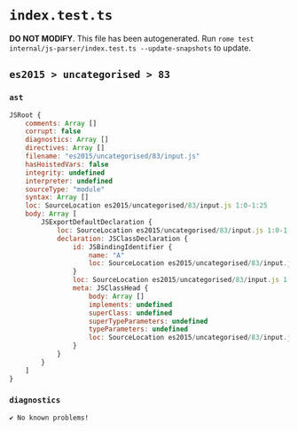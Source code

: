 # `index.test.ts`

**DO NOT MODIFY**. This file has been autogenerated. Run `rome test internal/js-parser/index.test.ts --update-snapshots` to update.

## `es2015 > uncategorised > 83`

### `ast`

```javascript
JSRoot {
	comments: Array []
	corrupt: false
	diagnostics: Array []
	directives: Array []
	filename: "es2015/uncategorised/83/input.js"
	hasHoistedVars: false
	integrity: undefined
	interpreter: undefined
	sourceType: "module"
	syntax: Array []
	loc: SourceLocation es2015/uncategorised/83/input.js 1:0-1:25
	body: Array [
		JSExportDefaultDeclaration {
			loc: SourceLocation es2015/uncategorised/83/input.js 1:0-1:25
			declaration: JSClassDeclaration {
				id: JSBindingIdentifier {
					name: "A"
					loc: SourceLocation es2015/uncategorised/83/input.js 1:21-1:22 (A)
				}
				loc: SourceLocation es2015/uncategorised/83/input.js 1:15-1:25
				meta: JSClassHead {
					body: Array []
					implements: undefined
					superClass: undefined
					superTypeParameters: undefined
					typeParameters: undefined
					loc: SourceLocation es2015/uncategorised/83/input.js 1:15-1:25
				}
			}
		}
	]
}
```

### `diagnostics`

```
✔ No known problems!

```
